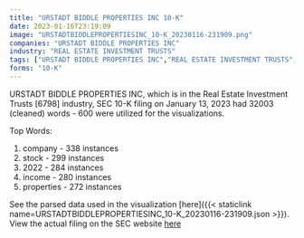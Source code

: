 ```yaml
---
title: "URSTADT BIDDLE PROPERTIES INC 10-K"
date: 2023-01-16T23:19:09
image: "URSTADTBIDDLEPROPERTIESINC_10-K_20230116-231909.png"
companies: "URSTADT BIDDLE PROPERTIES INC"
industry: "REAL ESTATE INVESTMENT TRUSTS"
tags: ["URSTADT BIDDLE PROPERTIES INC","REAL ESTATE INVESTMENT TRUSTS","01-13-2023","10-K"]
forms: "10-K"
---
```

URSTADT BIDDLE PROPERTIES INC, which is in the Real Estate Investment Trusts [6798] industry, SEC 10-K filing on January 13, 2023 had 32003 (cleaned) words - 600 were utilized for the visualizations.

Top Words:
1. company - 338 instances
2. stock - 299 instances
3. 2022 - 284 instances
4. income - 280 instances
5. properties - 272 instances


See the parsed data used in the visualization [here]({{< staticlink name=URSTADTBIDDLEPROPERTIESINC_10-K_20230116-231909.json >}}).  
View the actual filing on the SEC website [here](https://www.sec.gov/Archives/edgar/data/1029800/0001029800-23-000012.txt)
